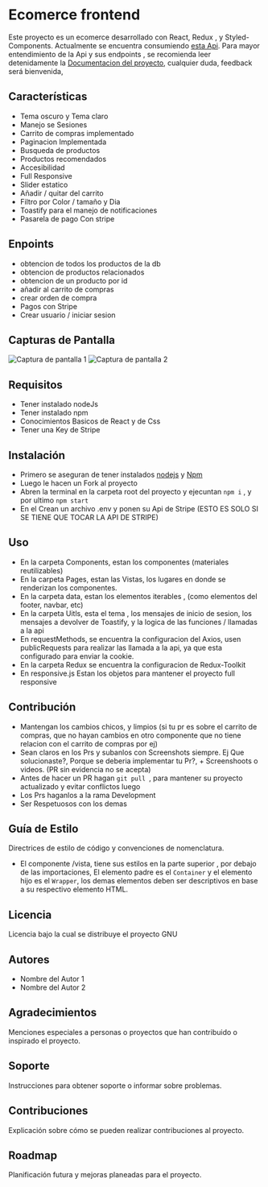 # Ecomerce frontend
Este proyecto es un ecomerce desarrollado con React, Redux , y Styled-Components.
Actualmente se encuentra consumiendo [esta Api](). 
Para mayor entendimiento de la Api y sus endpoints , se recomienda leer detenidamente la [Documentacion del proyecto](), cualquier duda, feedback será bienvenida,


## Características

- Tema oscuro y Tema claro
- Manejo se Sesiones
- Carrito de compras implementado
- Paginacion Implementada
- Busqueda de productos
- Productos recomendados
- Accesibilidad
- Full Responsive
- Slider estatico
- Añadir / quitar del carrito 
- Filtro por Color / tamaño y Dia
- Toastify para el manejo de notificaciones
- Pasarela de pago Con stripe

## Enpoints

- obtencion de todos los productos de la db
- obtencion de productos relacionados
- obtencion de un producto por id
- añadir al carrito de compras
- crear orden de compra
- Pagos con Stripe
- Crear usuario / iniciar sesion


## Capturas de Pantalla

![Captura de pantalla 1](ruta/captura1.png)
![Captura de pantalla 2](ruta/captura2.png)

## Requisitos

- Tener instalado nodeJs
- Tener instalado npm
- Conocimientos Basicos de React y de Css
- Tener una Key de Stripe


## Instalación
- Primero se aseguran de tener instalados [nodejs]() y [Npm]()
- Luego le hacen un Fork al proyecto
- Abren la terminal en la carpeta root del proyecto y ejecuntan `npm i` , y por ultimo `npm start`
- En el Crean un archivo .env y ponen su Api de Stripe (ESTO ES SOLO SI SE TIENE QUE TOCAR LA API DE STRIPE)
## Uso
- En la carpeta Components, estan los componentes (materiales reutilizables)
- En la carpeta Pages, estan las Vistas, los lugares en donde se renderizan los componentes.
- En la carpeta data, estan los elementos iterables , (como elementos del footer, navbar, etc)
- En la carpeta Uitls, esta el tema , los mensajes de inicio de sesion, los mensajes a devolver de Toastify, y la logica de las funciones / llamadas a la api
- En requestMethods, se encuentra la configuracion del Axios, usen publicRequests para realizar las llamada a la api, ya que esta configurado para enviar la cookie.
- En la carpeta Redux se encuentra la configuracion de Redux-Toolkit
- En responsive.js Estan los objetos para mantener el proyecto full responsive

## Contribución
- Mantengan los cambios chicos, y limpios (si tu pr es sobre el carrito de compras, que no hayan cambios en otro componente que no tiene relacion con el carrito de compras por ej)
- Sean claros en los Prs y subanlos con Screenshots siempre. Ej Que solucionaste?, Porque se deberia implementar tu Pr?, + Screenshoots o videos. (PR sin evidencia no se acepta)
- Antes de hacer un PR hagan `git pull `, para mantener su proyecto actualizado y evitar conflictos luego
- Los Prs haganlos a la rama Development
- Ser Respetuosos con los demas

## Guía de Estilo

Directrices de estilo de código y convenciones de nomenclatura.
- El componente /vista, tiene sus estilos en la parte superior , por debajo de las importaciones, El elemento padre es el `Container` y el elemento hijo es el `Wrapper`, los demas elementos deben ser descriptivos en base a su respectivo elemento HTML.

## Licencia

Licencia bajo la cual se distribuye el proyecto GNU

## Autores

- Nombre del Autor 1
- Nombre del Autor 2

## Agradecimientos

Menciones especiales a personas o proyectos que han contribuido o inspirado el proyecto.

## Soporte

Instrucciones para obtener soporte o informar sobre problemas.

## Contribuciones

Explicación sobre cómo se pueden realizar contribuciones al proyecto.

## Roadmap

Planificación futura y mejoras planeadas para el proyecto.
